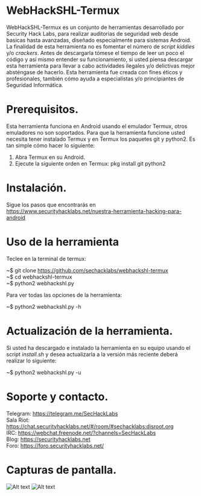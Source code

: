 # WebHackSHL-Termux

WebHackSHL-Termux es un conjunto de herramientas desarrollado por Security Hack Labs, para realizar auditorias de seguridad web desde basicas hasta avanzadas, diseñado especialmente para sistemas Android. La finalidad de esta herramienta no es fomentar el número de <em>script kiddies</em> y/o <em>crackers</em>. Antes de descargarla tómese el tiempo de leer un poco el código y así mismo entender su funcionamiento, si usted piensa descargar esta herramienta para llevar a cabo actividades ilegales y/o delictivas mejor absténgase de hacerlo. Esta herramienta fue creada con fines éticos y profesionales, también cómo ayuda a especialistas y/o principiantes de Seguridad Informática.

# Prerequisitos.

Esta herramienta funciona en Android usando el emulador Termux, otros emuladores no son soportados. Para que la herramienta funcione usted necesita tener instalado Termux y en Termux los paquetes git y python2. Es tan simple cómo hacer lo siguiente:</br>

1. Abra Termux en su Android.</br>
2. Ejecute la siguiente orden en Termux: pkg install git python2</br>

# Instalación.

Sigue los pasos que encontrarás en https://www.securityhacklabs.net/nuestra-herramienta-hacking-para-android

# Uso de la herramienta
Teclee en la terminal de termux:</br>

~$ git clone https://github.com/sechacklabs/webhackshl-termux</br>
~$ cd webhackshl-termux</br>
~$ python2 webhackshl.py<br>

Para ver todas las opciones de la herramienta:</br>

~$ python2 webhackshl.py -h</br>

# Actualización de la herramienta.

Si usted ha descargado e instalado la herramienta en su equipo usando el script <em>install.sh</em> y desea actualizarla a la versión más reciente deberá realizar lo siguiente:</br>

~$ python2 webhackshl.py -u</br>

# Soporte y contacto.

Telegram: https://telegram.me/SecHackLabs</br>
Sala Riot: https://chat.securityhacklabs.net/#/room/#sechacklabs:disroot.org</br>
IRC: https://webchat.freenode.net/?channels=SecHackLabs</br>
Blog: https://securityhacklabs.net</br>
Foro: https://foro.securityhacklabs.net/</br>

# Capturas de pantalla.

![Alt text](https://i.imgur.com/0tAFi0k.png "Optional title")
![Alt text](https://i.imgur.com/y0DeXeA.png "Optional title")
